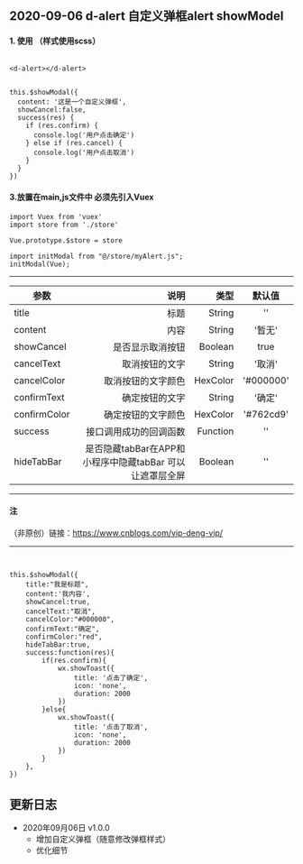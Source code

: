 ## 2020-09-06 d-alert 自定义弹框alert showModel


#### 1. 使用 （样式使用scss）
````

<d-alert></d-alert>


this.$showModal({
  content: '这是一个自定义弹框',
  showCancel:false,
  success(res) {
    if (res.confirm) {
      console.log('用户点击确定')
    } else if (res.cancel) {
      console.log('用户点击取消')
    }
  }
})

````

#### 3.放置在main,js文件中 必须先引入Vuex 
````
import Vuex from 'vuex'
import store from './store'

Vue.prototype.$store = store

import initModal from "@/store/myAlert.js";
initModal(Vue);
````

----
| 参数       | 说明   |类型    |  默认值 |
| --------   | -----:  |-----:  | :----:  |
| title    | 标题 |String  |   ''    |
| content     | 内容 | String |   '暂无' |
| showCancel     | 是否显示取消按钮 | Boolean |   true |
| cancelText    | 取消按钮的文字 | String  |  '取消'     |
| cancelColor    | 取消按钮的文字颜色 | HexColor  |  '#000000'     |
| confirmText    | 确定按钮的文字 | String  |  '确定'     |
| confirmColor    | 确定按钮的文字颜色 | HexColor  |  '#762cd9'     |
| success    | 接口调用成功的回调函数 | Function  |  ''     |
| hideTabBar    | 是否隐藏tabBar在APP和小程序中隐藏tabBar 可以让遮罩层全屏 | Boolean  |  ''     |




------


#### 注
（非原创）链接：https://www.cnblogs.com/vip-deng-vip/

------
##
````

this.$showModal({
    title:"我是标题",
    content:'我内容',
    showCancel:true,
    cancelText:"取消",
    cancelColor:"#000000",
    confirmText:"确定",
    confirmColor:"red",
    hideTabBar:true,
    success:function(res){
        if(res.confirm){
            wx.showToast({
                title: '点击了确定',
                icon: 'none',
                duration: 2000
            })
        }else{
            wx.showToast({
                title: '点击了取消',
                icon: 'none',
                duration: 2000
            })
        }
    },
})

````

## 更新日志

* 2020年09月06日 v1.0.0
    *  增加自定义弹框（随意修改弹框样式）
	*  优化细节

